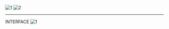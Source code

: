 
![1](https://user-images.githubusercontent.com/35347949/164982386-6861f1f4-2d24-4f43-bb19-b1c9abe3ac94.jpg)
![2](https://user-images.githubusercontent.com/35347949/164982389-ed02a2ae-d03e-4046-ae31-f975e2650294.jpg)


---
INTERFACE
![1](https://user-images.githubusercontent.com/35347949/164984285-6deac699-198c-4346-a70d-2e2c860e7e6a.png)

